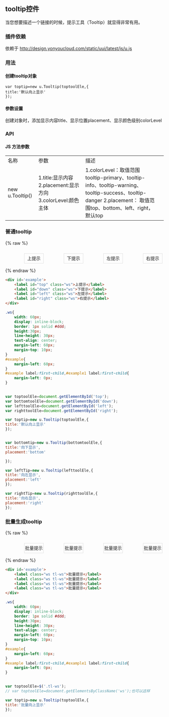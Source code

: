 ## tooltip控件

当您想要描述一个链接的时候，提示工具（Tooltip）就显得非常有用。

### 插件依赖

依赖于 http://design.yonyoucloud.com/static/uui/latest/js/u.js

### 用法

#### 创建tooltip对象
```
var toptip=new u.Tooltip(toptoolEle,{
title:'默认向上显示'
});

```
#### 参数设置
创建对象时，添加显示内容title、显示位置placement、显示颜色级别colorLevel

### API
#### JS 方法参数
<table>
  <tbody>
  	  <tr>
	    <td>名称</td>
	    <td>参数</td>
	    <td>描述</td>
	    <td></td>
	  </tr>
	  <tr>
	    <td>new u.Tooltip()</td>
	    <td>1.title:显示内容 2.placement:显示方向 3.colorLevel:颜色主体</td>
	    <td>
	    	1.colorLevel：取值范围tooltip-primary、tooltip-info、tooltip-warning、tooltip-success、tooltip-danger
			2.placement： 取值范围top、bottom、left、right，默认top</td>
	    <td></td>
	  </tr>
	</tbody>
</table>


### 普通tooltip

{% raw %}
<div class="example-content"><div id='example'>
	<label id="top" class="ws">上提示</label>
	<label id="down" class="ws">下提示</label>
	<label id="left" class="ws">左提示</label>
	<label id="right" class="ws">右提示</label>
</div></div>

<style>
.ws{
	width: 60px;
	display: inline-block;
	border: 1px solid #ddd;
	height:30px;
	line-height: 30px;
	text-align: center;
	margin-left: 60px;
	margin-top: 10px;
}
#example{
	margin-left: 60px;
}
#example label:first-child,#example1 label:first-child{
	margin-left: 0px;
}
 
</style>

<script>
var toptoolEle=document.getElementById('top');
var bottomtoolEle=document.getElementById('down');
var lefttoolEle=document.getElementById('left');
var righttoolEle=document.getElementById('right');

var toptip=new u.Tooltip(toptoolEle,{
title:'默认向上显示'
});


var bottomtip=new u.Tooltip(bottomtoolEle,{
title:'向下显示',
placement:'bottom'

});

var leftTip=new u.Tooltip(lefttoolEle,{
title:'向左显示',
placement:'left'
});

var rightTip=new u.Tooltip(righttoolEle,{
title:'向右显示',
placement:'right'
});
</script>

{% endraw %}
``` html
<div id='example'>
	<label id="top" class="ws">上提示</label>
	<label id="down" class="ws">下提示</label>
	<label id="left" class="ws">左提示</label>
	<label id="right" class="ws">右提示</label>
</div>
```
``` css
.ws{
	width: 60px;
	display: inline-block;
	border: 1px solid #ddd;
	height:30px;
	line-height: 30px;
	text-align: center;
	margin-left: 60px;
	margin-top: 10px;
}
#example{
	margin-left: 60px;
}
#example label:first-child,#example1 label:first-child{
	margin-left: 0px;
}
 
```
``` js
var toptoolEle=document.getElementById('top');
var bottomtoolEle=document.getElementById('down');
var lefttoolEle=document.getElementById('left');
var righttoolEle=document.getElementById('right');

var toptip=new u.Tooltip(toptoolEle,{
title:'默认向上显示'
});


var bottomtip=new u.Tooltip(bottomtoolEle,{
title:'向下显示',
placement:'bottom'

});

var leftTip=new u.Tooltip(lefttoolEle,{
title:'向左显示',
placement:'left'
});

var rightTip=new u.Tooltip(righttoolEle,{
title:'向右显示',
placement:'right'
});
```


### 批量生成tooltip

{% raw %}
<div class="example-content"><div id='example'>
	<label class="ws tl-ws">批量提示</label>
	<label class="ws tl-ws">批量提示</label>
	<label class="ws tl-ws">批量提示</label>
	<label class="ws tl-ws">批量提示</label>
</div>
</div>

<style>
.ws{
	width: 60px;
	display: inline-block;
	border: 1px solid #ddd;
	height:30px;
	line-height: 30px;
	text-align: center;
	margin-left: 60px;
	margin-top: 10px;
}
#example{
	margin-left: 60px;
}
#example label:first-child,#example1 label:first-child{
	margin-left: 0px;
}
 
</style>

<script>
var toptoolEle=$('.tl-ws');
// var toptoolEle=document.getElementsByClassName('ws');也可以这样

var toptip=new u.Tooltip(toptoolEle,{
title:'批量向上显示'
});

</script>

{% endraw %}
``` html
<div id='example'>
	<label class="ws tl-ws">批量提示</label>
	<label class="ws tl-ws">批量提示</label>
	<label class="ws tl-ws">批量提示</label>
	<label class="ws tl-ws">批量提示</label>
</div>

```
``` css
.ws{
	width: 60px;
	display: inline-block;
	border: 1px solid #ddd;
	height:30px;
	line-height: 30px;
	text-align: center;
	margin-left: 60px;
	margin-top: 10px;
}
#example{
	margin-left: 60px;
}
#example label:first-child,#example1 label:first-child{
	margin-left: 0px;
}
 
```
``` js
var toptoolEle=$('.tl-ws');
// var toptoolEle=document.getElementsByClassName('ws');也可以这样

var toptip=new u.Tooltip(toptoolEle,{
title:'批量向上显示'
});

```
